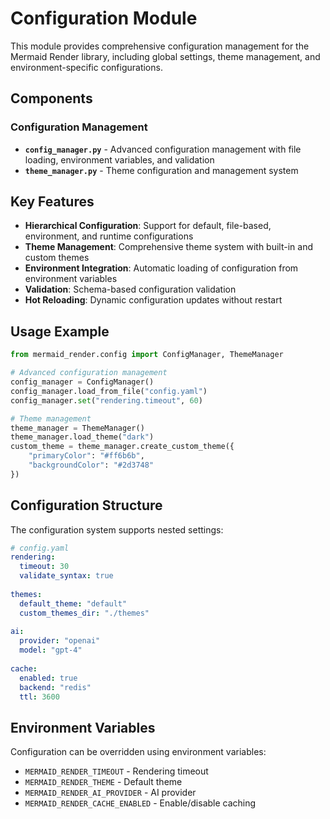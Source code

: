 # Configuration Module

This module provides comprehensive configuration management for the Mermaid Render library, including global settings, theme management, and environment-specific configurations.

## Components

### Configuration Management

- **`config_manager.py`** - Advanced configuration management with file loading, environment variables, and validation
- **`theme_manager.py`** - Theme configuration and management system

## Key Features

- **Hierarchical Configuration**: Support for default, file-based, environment, and runtime configurations
- **Theme Management**: Comprehensive theme system with built-in and custom themes
- **Environment Integration**: Automatic loading of configuration from environment variables
- **Validation**: Schema-based configuration validation
- **Hot Reloading**: Dynamic configuration updates without restart

## Usage Example

```python
from mermaid_render.config import ConfigManager, ThemeManager

# Advanced configuration management
config_manager = ConfigManager()
config_manager.load_from_file("config.yaml")
config_manager.set("rendering.timeout", 60)

# Theme management
theme_manager = ThemeManager()
theme_manager.load_theme("dark")
custom_theme = theme_manager.create_custom_theme({
    "primaryColor": "#ff6b6b",
    "backgroundColor": "#2d3748"
})
```

## Configuration Structure

The configuration system supports nested settings:

```yaml
# config.yaml
rendering:
  timeout: 30
  validate_syntax: true
  
themes:
  default_theme: "default"
  custom_themes_dir: "./themes"
  
ai:
  provider: "openai"
  model: "gpt-4"
  
cache:
  enabled: true
  backend: "redis"
  ttl: 3600
```

## Environment Variables

Configuration can be overridden using environment variables:

- `MERMAID_RENDER_TIMEOUT` - Rendering timeout
- `MERMAID_RENDER_THEME` - Default theme
- `MERMAID_RENDER_AI_PROVIDER` - AI provider
- `MERMAID_RENDER_CACHE_ENABLED` - Enable/disable caching
